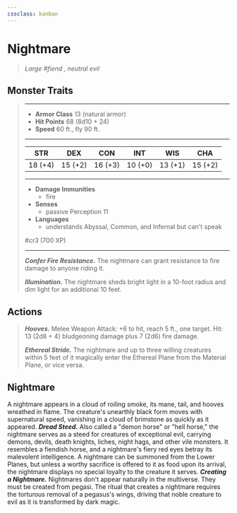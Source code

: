 ```yaml
---
cssclass: kanban
---
```


# Nightmare
>*Large #fiend , neutral evil*
## Monster Traits
>___
>- **Armor Class** 13 (natural armor)
>- **Hit Points** 68 (8d10 + 24)
>- **Speed** 60 ft., fly 90 ft.
>___
>|STR|DEX|CON|INT|WIS|CHA|
>|:---:|:---:|:---:|:---:|:---:|:---:|
>|18 (+4)|15 (+2)|16 (+3)|10 (+0)|13 (+1)|15 (+2)|
>___
>- **Damage Immunities**
>	 - fire
>- **Senses**
>	 - passive Perception 11
>- **Languages**
>	 - understands Abyssal, Common, and Infernal but can't speak 
>
> #cr3 (700 XP)
>___
>***Confer Fire Resistance.*** The nightmare can grant resistance to fire damage to anyone riding it.  
>
>***Illumination.*** The nightmare sheds bright light in a 10-foot radius and dim light for an additional 10 feet.  
>
## Actions
>***Hooves.*** Melee Weapon Attack: +6 to hit, reach 5 ft., one target. Hit: 13 (2d8 + 4) bludgeoning damage plus 7 (2d6) fire damage.  
>
>***Ethereal Stride.*** The nightmare and up to three willing creatures within 5 feet of it magically enter the Ethereal Plane from the Material Plane, or vice versa.
## Nightmare
A nightmare appears in a cloud of roiling smoke, its mane, tail, and hooves wreathed in flame. The creature's unearthly black form moves with supernatural speed, vanishing in a cloud of brimstone as quickly as it appeared.
***Dread Steed.*** Also called a "demon horse" or "hell horse," the nightmare serves as a steed for creatures of exceptional evil, carrying demons, devils, death knights, liches, night hags, and other vile monsters. It resembles a fiendish horse, and a nightmare's fiery red eyes betray its malevolent intelligence. A nightmare can be summoned from the Lower Planes, but unless a worthy sacrifice is offered to it as food upon its arrival, the nightmare displays no special loyalty to the creature it serves.
***Creating a Nightmare.*** Nightmares don't appear naturally in the multiverse. They must be created from pegasi. The ritual that creates a nightmare requires the torturous removal of a pegasus's wings, driving that noble creature to evil as it is transformed by dark magic.
